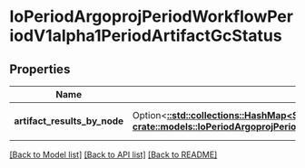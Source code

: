 # IoPeriodArgoprojPeriodWorkflowPeriodV1alpha1PeriodArtifactGcStatus

## Properties

Name | Type | Description | Notes
------------ | ------------- | ------------- | -------------
**artifact_results_by_node** | Option<[**::std::collections::HashMap<String, crate::models::IoPeriodArgoprojPeriodWorkflowPeriodV1alpha1PeriodArtifactResultNodeStatus>**](io.argoproj.workflow.v1alpha1.ArtifactResultNodeStatus.md)> | ArtifactResultsByNode maps Node name to result | [optional]

[[Back to Model list]](../README.md#documentation-for-models) [[Back to API list]](../README.md#documentation-for-api-endpoints) [[Back to README]](../README.md)



